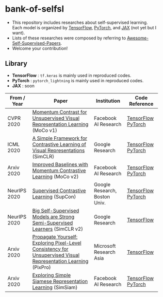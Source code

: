 # bank-of-selfsl

- This repository includes researches about self-supervised learning. Each model is organized by [TensorFlow](https://github.com/tensorflow/tensorflow), [PyTorch](https://github.com/pytorch/pytorch), and [JAX](https://github.com/google/jax) (not yet but I want). 
- Lists of these researches were composed by referring to [Awesome-Self-Supervised-Papers](https://github.com/Sungman-Cho/Awesome-Self-Supervised-Papers).
- Welcome your contribution!


## Library
- **TensorFlow** : `tf.keras` is mainly used in reproduced codes.
- **PyTorch** : `pytorch_lightning` is mainly used in reproduced codes.
- **JAX** : soon


| From / Year | Paper | Institution | Code Reference |
| --- | --- | --- | --- |
| CVPR 2020 | [Momentum Contrast for Unsupervised Visual Representation Learning](https://arxiv.org/abs/1911.05722) (MoCo v1) | Facebook AI Research | [TensorFlow](https://github.com/PaperCodeReview/MoCo-TF) [PyTorch](https://github.com/facebookresearch/moco) |
| ICML 2020 | [A Simple Framework for Contrastive Learning of Visual Representations](https://arxiv.org/abs/2002.05709) (SimCLR) | Google Research | [TensorFlow](https://github.com/google-research/simclr) [PyTorch](https://github.com/PyTorchLightning/pytorch-lightning-bolts/tree/master/pl_bolts/models/self_supervised/simclr) |
| Arxiv 2020 | [Improved Baselines with Momentum Contrastive Learning](https://arxiv.org/abs/2003.04297) (MoCo v2) | Facebook AI Research | [TensorFlow](https://github.com/PaperCodeReview/MoCo-TF) [PyTorch](https://github.com/PyTorchLightning/pytorch-lightning-bolts/tree/master/pl_bolts/models/self_supervised/moco) |
| NeurIPS 2020 | [Supervised Contrastive Learning](https://arxiv.org/abs/2004.11362) (SupCon) | Google Research, Boston Univ. | [TensorFlow](https://github.com/PaperCodeReview/SupCL-TF) [PyTorch](https://github.com/HobbitLong/SupContrast)
| NeurIPS 2020 | [Big Self-Supervised Models are Strong Semi-Supervised Learners](https://arxiv.org/abs/2006.10029) (SimCLR v2) | Google Research | [TensorFlow](https://github.com/google-research/simclr) 
| Arxiv 2020 | [Propagate Yourself: Exploring Pixel-Level Consistency for Unsupervised Visual Representation Learning](https://arxiv.org/abs/2011.10043) (PixPro) | Microsoft Research Asia | [TensorFlow](https://github.com/PaperCodeReview/PixPro-TF) |
| Arxiv 2020 | [Exploring Simple Siamese Representation Learning](https://arxiv.org/abs/2011.10566) (SimSiam) | Facebook AI Research | [TensorFlow](https://github.com/PaperCodeReview/SimSiam-TF) [PyTorch](https://github.com/PyTorchLightning/pytorch-lightning-bolts/tree/master/pl_bolts/models/self_supervised/simsiam) |
